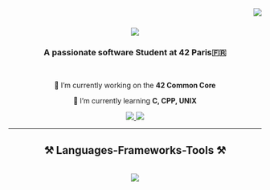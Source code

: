 <img align="right" src="https://visitor-badge.laobi.icu/badge?page_id=Memli-Sheremeti.visitor-badge.issue.1" />

<h1 align="center">
  <img src="https://readme-typing-svg.herokuapp.com/?font=Righteous&size=35&center=true&vCenter=true&width=500&height=70&duration=4000&lines=Hi+!+👋;+I'm+Memli+Sheremeti!;" />
</h1>

<h3 align="center">A passionate software Student at 42 Paris🇫🇷</h3>

<br/>

<div align="center">
  
  🔭 I’m currently working on the **42 Common Core**
  
  🌱 I’m currently learning **C, CPP, UNIX**

  </div>
 
<div align="center"> 
  <a href="mailto:memli.sh.pro@gmail.com">
    <img src="https://img.shields.io/badge/Gmail-333333?style=for-the-badge&logo=gmail&logoColor=red" />
  </a>
  <a href="https://www.linkedin.com/in/memli-sheremeti-180888292/" target="_blank">
    <img src="https://img.shields.io/badge/LinkedIn-0077B5?style=for-the-badge&logo=linkedin&logoColor=white" target="_blank" />
  </a>
</div>

 <hr/>
 
<h2 align="center">⚒️ Languages-Frameworks-Tools ⚒️</h2>
<br/>
<div align="center">
  <a href="https://skillicons.dev">
    <img src="https://skillicons.dev/icons?i=c,cpp,github,git,vim,linux,python" />
</div>

<br/>
